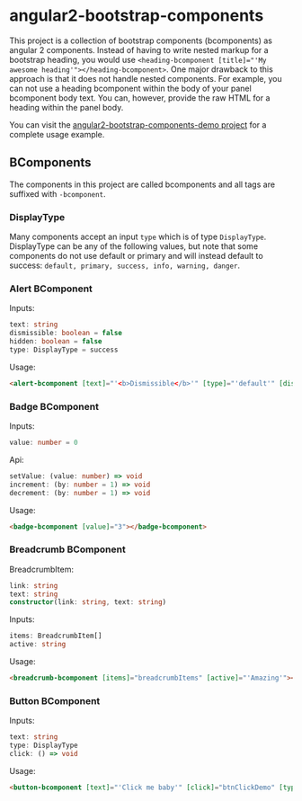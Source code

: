# angular2-bootstrap-components
This project is a collection of bootstrap components (bcomponents) as angular 2 components. Instead of having to write nested markup for a bootstrap heading, you would use `<heading-bcomponent [title]="'My awesome heading'"></heading-bcomponent>`. One major drawback to this approach is that it does not handle nested components. For example, you can not use a heading bcomponent within the body of your panel bcomponent body text. You can, however, provide the raw HTML for a heading within the panel body.

You can visit the [angular2-bootstrap-components-demo project](https://github.com/cpamp21/angular2-bootstrap-components-demo) for a complete usage example.

## BComponents
The components in this project are called bcomponents and all tags are suffixed with `-bcomponent`.

### DisplayType
Many components accept an input `type` which is of type `DisplayType`. DisplayType can be any of the following values, but note that some components do not use default or primary and will instead default to success: `default, primary, success, info, warning, danger`.

### Alert BComponent
Inputs:
```typescript
text: string
dismissible: boolean = false
hidden: boolean = false
type: DisplayType = success
```
Usage:
```html
<alert-bcomponent [text]="'<b>Dismissible</b>'" [type]="'default'" [dismissible]="true"></alert-bcomponent>
```

### Badge BComponent
Inputs:
```typescript
value: number = 0
```
Api:
```typescript
setValue: (value: number) => void
increment: (by: number = 1) => void
decrement: (by: number = 1) => void
```
Usage:
```html
<badge-bcomponent [value]="3"></badge-bcomponent>
```

### Breadcrumb BComponent
BreadcrumbItem:
```typescript
link: string
text: string
constructor(link: string, text: string)
```
Inputs:
```typescript
items: BreadcrumbItem[]
active: string
```
Usage:
```html
<breadcrumb-bcomponent [items]="breadcrumbItems" [active]="'Amazing'"></breadcrumb-component>
```

### Button BComponent
Inputs:
```typescript
text: string
type: DisplayType
click: () => void
```
Usage:
```html
<button-bcomponent [text]="'Click me baby'" [click]="btnClickDemo" [type]="'primary'"></button-bcomponent>
```